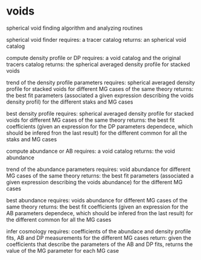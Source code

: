 # voids
spherical void finding algorithm and analyzing routines


spherical void finder
requires: a tracer catalog
returns: an spherical void catalog






compute density profile or DP
requires: a void catalog and the original tracers catalog
returns: the spherical averaged density profile for stacked voids

trend of the density profile parameters
requires: spherical averaged density profile for stacked voids for different MG cases of the same theory
returns: the best fit parameters (associated a given expression describing the voids density profil) for the different staks and MG cases

best density profile
requires: spherical averaged density profile for stacked voids for different MG cases of the same theory
returns: the best fit coefficients (given an expression for the DP parameters dependece, which should be infered fron the last result) for the different common for all the staks and MG cases







compute abundance or AB
requires: a void catalog
returns: the void abundance


trend of the abundance parameters
requires: void abundance for different MG cases of the same theory
returns: the best fit parameters (associated a given expression describing the voids abundance) for the different MG cases

best abundance
requires: voids abundance for different MG cases of the same theory
returns: the best fit coefficients (given an expression for the AB parameters dependece, which should be infered fron the last result) for the different common for all the MG cases






infer cosmology
requires: coefficients of the abundace and density profile fits, AB and DP measurements for the different MG cases
return: given the coefficients that describe the parameters of the AB and DP fits, returns the value of the MG parameter for each MG case

